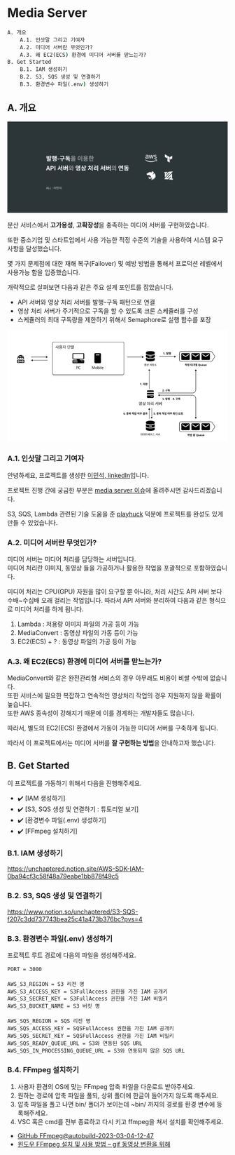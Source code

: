 # Media Server


```cmd
A. 개요
    A.1. 인삿말 그리고 기여자
    A.2. 미디어 서버란 무엇인가?
    A.3. 왜 EC2(ECS) 환경에 미디어 서버를 맏느는가?
B. Get Started
    B.1. IAM 생성하기
    B.2. S3, SQS 생성 및 연결하기
    B.3. 환경변수 파일(.env) 생성하기
```

## A. 개요

![](./docs/banner.png)

분산 서비스에서 **고가용성**, **고확장성**을 충족하는 미디어 서버를 구현하였습니다.

또한 중소기업 및 스타트업에서 사용 가능한 적정 수준의 기술을 사용하여 시스템 요구사항을 달성했습니다.

몇 가지 문제점에 대한 재해 복구(Failover) 및 예방 방법을 통해서 프로덕션 레벨에서 사용가능 함을 입증했습니다.

개략적으로 살펴보면 다음과 같은 주요 설계 포인트를 잡았습니다.

- API 서버와 영상 처리 서버를 발행-구독 패턴으로 연결
- 영상 처리 서버가 주기적으로 구독을 할 수 있도록 크론 스케쥴러를 구성
- 스케쥴러의 최대 구독량을 제한하기 위해서 Semaphore로 실행 함수를 포장

![](./docs/architecture.png)

### A.1. 인삿말 그리고 기여자

안녕하세요, 프로젝트를 생성한 [이민석, linkedIn](https://www.linkedin.com/feed/)입니다.<br>

프로젝트 진행 간에 궁금한 부분은 [media server 이슈](https://github.com/unchaptered/media-server/issues)에 올려주시면 감사드리겠습니다.

S3, SQS, Lambda 관련된 기술 도움을 준 [playhuck](https://github.com/playhuck) 덕분에 프로젝트를 완성도 있게 만들 수 있었습니다.

### A.2. 미디어 서버란 무엇인가?

미디어 서버는 미디어 처리를 담당하는 서버입니다. <br>
미디어 처리란 이미지, 동영상 들을 가공하거나 활용한 작업을 포괄적으로 포함하였습니다.

미디어 처리는 CPU(GPU) 자원을 많이 요구할 뿐 아니라, 처리 시간도 API 서버 보다 수배~수십배 오래 걸리는 작업입니다. 따라서 API 서버와 분리하여 다음과 같은 형식으로 미디어 처리를 하게 됩니다.

1. Lambda : 저용량 이미지 파일의 가공 등이 가능
2. MediaConvert : 동영상 파일의 가동 등이 가능
3. EC2(ECS) + ? : 동영상 파일의 가공 등이 가능

### A.3. 왜 EC2(ECS) 환경에 미디어 서버를 맏느는가?

MediaConvert와 같은 완전관리형 서비스의 경우 아무래도 비용이 비쌀 수밖에 없습니다. <br>
또한 서비스에 필요한 복잡하고 연속적인 영상처리 작업의 경우 지원하지 않을 확률이 높습니다.<br>
또한 AWS 종속성이 강해지기 때문에 이를 경계하는 개발자들도 많습니다.

따라서, 별도의 EC2(ECS) 환경에서 가동이 가능한 미디어 서버를 구축하게 됩니다.

따라서 이 프로젝트에서는 미디어 서버를 **잘 구현하는 방법**을 안내하고자 했습니다.

## B. Get Started

이 프로젝트를 가동하기 위해서 다음을 진행해주세요.

- ✔️ [IAM 생성하기]
- ✔️ [S3, SQS 생성 및 연결하기 : 튜토리얼 보기]
- ✔️ [환경변수 파일(.env) 생성하기]
- ✔️ [FFmpeg 설치하기]

### B.1. IAM 생성하기

https://unchaptered.notion.site/AWS-SDK-IAM-0ba94cf3c58f48a79eabe1bb878f49c5

### B.2. S3, SQS 생성 및 연결하기

https://www.notion.so/unchaptered/S3-SQS-f207c3dd737743bea25c41a473b376bc?pvs=4

### B.3. 환경변수 파일(.env) 생성하기

프로젝트 루트 경로에 다음의 파일을 생성해주세요.

```cmd
PORT = 3000

AWS_S3_REGION = S3 리전 명
AWS_S3_ACCESS_KEY = S3FullAccess 권한을 가진 IAM 공개키
AWS_S3_SECRET_KEY = S3FullAccess 권한을 가진 IAM 비밀키
AWS_S3_BUCKET_NAME = S3 버킷 명

AWS_SQS_REGION = SQS 리전 명
AWS_SQS_ACCESS_KEY = SQSFullAccess 권한을 가진 IAM 공개키
AWS_SQS_SECRET_KEY = SQSFullAccess 권한을 가진 IAM 비밀키
AWS_SQS_READY_QUEUE_URL = S3와 연동된 SQS URL
AWS_SQS_IN_PROCESSING_QUEUE_URL = S3와 연동되지 않은 SQS URL
```

### B.4. FFmpeg 설치하기

1. 사용자 환경의 OS에 맞는 FFmpeg 압축 파일을 다운로드 받아주세요.
2. 원하는 경로에 압축 파일을 풀되, 상위 폴더에 한글이 들어가지 않도록 해주세요.
3. 압축 파일을 풀고 나면 bin/ 폴더가 보이는데 ~bin/ 까지의 경로를 환경 변수에 등록해주세요.
4. VSC 혹은 cmd를 전부 종료하고 다시 키고 ffmpeg을 쳐서 설치를 확인해주세요.

- [GitHub FFmpeg@autobuild-2023-03-04-12-47](https://github.com/BtbN/FFmpeg-Builds/releases/tag/autobuild-2023-03-04-12-47)
- [윈도우 FFmpeg 설치 및 사용 방법 – gif 동영상 변환을 위해](https://happist.com/577463/%EC%9C%88%EB%8F%84%EC%9A%B0-ffmpeg-%EC%84%A4%EC%B9%98-%EB%B0%8F-%EC%82%AC%EC%9A%A9-%EB%B0%A9%EB%B2%95#hwangyeong_byeonsu_pyeonjib-eseo_saelo_mandeulgi)